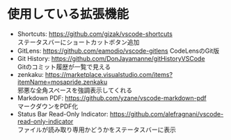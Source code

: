 # 使用している拡張機能  

* Shortcuts: https://github.com/gizak/vscode-shortcuts  
ステータスバーにショートカットボタン追加  
* GitLens: https://github.com/eamodio/vscode-gitlens 
CodeLensのGit版  
* Git History: https://github.com/DonJayamanne/gitHistoryVSCode  
Gitのコミット履歴が一覧で見える  
* zenkaku: https://marketplace.visualstudio.com/items?itemName=mosapride.zenkaku  
邪悪な全角スペースを強調表示してくれる  
* Markdown PDF: https://github.com/yzane/vscode-markdown-pdf  
マークダウンをPDF化  
* Status Bar Read-Only Indicator: https://github.com/alefragnani/vscode-read-only-indicator  
ファイルが読み取り専用かどうかをステータスバーに表示  

